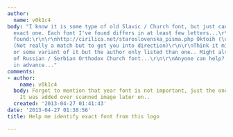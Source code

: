 ```yaml
---
author:
  name: v0k1c4
body: "I know it is some type of old Slavic / Church font, but just can't pin the
  exact one. Each font I've found differs in at least few letters...\r\nExamples I've
  found:\r\n\r\nhttp://cirilica.net/staroslovenska_pisma.php Oktoih (\u041E\u043A\u0442\u043E\u0438\u0445)\r\nhttp://www.fonts2u.com/sbibslav.font
  (Not really a match but to get you into direction)\r\n\r\nThink it might be oktoih
  or some variant of it but the author only listed than one.. Might also be a variant
  of Russian / Serbian Orthodox Church font...\r\n\r\nAnyone can help? :)\r\n\r\nThanks
  in advance..."
comments:
- author:
    name: v0k1c4
  body: Forgot to mention that year font is not important, just the one on the bottom..
    It was added over scanned image later on..
  created: '2013-04-27 01:41:43'
date: '2013-04-27 01:38:56'
title: Help me identify exact font from this logo

---
```

